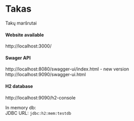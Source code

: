 # Takas
Takų maršrutai

#### Website available
http://localhost:3000/

#### Swager API
http://localhost:8080/swagger-ui/index.html - new version  
http://localhost:9090/swagger-ui.html

####  H2 database
http://localhost:9090/h2-console

In memory db:  
JDBC URL: `jdbc:h2:mem:testdb`